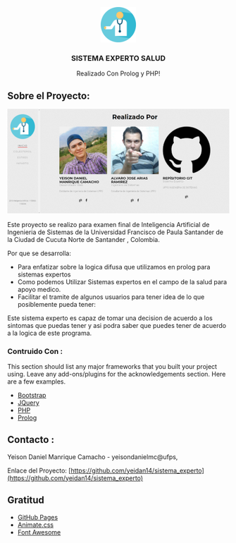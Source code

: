 <p align="center">
  <a href="https://github.com/othneildrew/Best-README-Template">
    <img src="images/colesterol.png" alt="Logo" width="80" height="80">
  </a>

  <h3 align="center">SISTEMA EXPERTO SALUD </h3>

  <p align="center">
    Realizado Con Prolog y PHP!
    <br />
    
  </p>
</p>

## Sobre el Proyecto:

[![Product Name Screen Shot][product-screenshot]](http://sistema-experto-ia.atwebpages.com/)

Este proyecto se realizo para examen final de Inteligencia Artificial de Ingenieria de Sistemas de la Universidad Francisco de Paula Santander de la Ciudad de Cucuta Norte de Santander , Colombia.


Por que se desarrolla:
* Para enfatizar sobre la logica difusa que utilizamos en prolog para sistemas expertos 
* Como podemos Utilizar Sistemas expertos en el campo de la salud para apoyo medico.
* Facilitar el tramite de algunos usuarios para tener idea de lo que posiblemente pueda tener:

Este sistema experto es capaz de tomar una decision de acuerdo a los sintomas que puedas tener y asi podra saber que puedes tener de acuerdo a la logica de este programa.
### Contruido Con :
This section should list any major frameworks that you built your project using. Leave any add-ons/plugins for the acknowledgements section. Here are a few examples.
* [Bootstrap](https://getbootstrap.com)
* [JQuery](https://jquery.com)
* [PHP](https://www.php.net/)
* [Prolog](https://www.swi-prolog.org/)


<!-- CONTACT -->
## Contacto :

Yeison Daniel Manrique Camacho -  yeisondanielmc@ufps,

Enlace del Proyecto: [https://github.com/yeidan14/sistema_experto](https://github.com/yeidan14/sistema_experto)


<!-- ACKNOWLEDGEMENTS -->
## Gratitud

* [GitHub Pages](https://pages.github.com)
* [Animate.css](https://daneden.github.io/animate.css)
* [Font Awesome](https://fontawesome.com)




<!-- MARKDOWN LINKS & IMAGES -->
<!-- https://www.markdownguide.org/basic-syntax/#reference-style-links -->
[contributors-shield]: https://img.shields.io/github/contributors/othneildrew/Best-README-Template.svg?style=flat-square
[contributors-url]: https://github.com/othneildrew/Best-README-Template/graphs/contributors
[forks-shield]: https://img.shields.io/github/forks/othneildrew/Best-README-Template.svg?style=flat-square
[forks-url]: https://github.com/othneildrew/Best-README-Template/network/members
[stars-shield]: https://img.shields.io/github/stars/othneildrew/Best-README-Template.svg?style=flat-square
[stars-url]: https://github.com/othneildrew/Best-README-Template/stargazers
[issues-shield]: https://img.shields.io/github/issues/othneildrew/Best-README-Template.svg?style=flat-square
[issues-url]: https://github.com/othneildrew/Best-README-Template/issues
[license-shield]: https://img.shields.io/github/license/othneildrew/Best-README-Template.svg?style=flat-square
[license-url]: https://github.com/othneildrew/Best-README-Template/blob/master/LICENSE.txt
[linkedin-shield]: https://img.shields.io/badge/-LinkedIn-black.svg?style=flat-square&logo=linkedin&colorB=555
[linkedin-url]: https://linkedin.com/in/othneildrew
[product-screenshot]: images/screenshot.png
